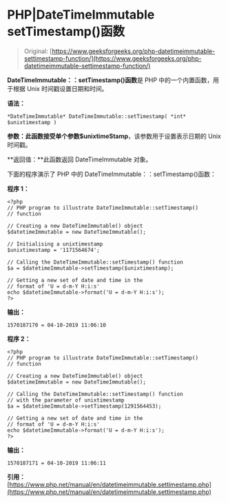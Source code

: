 # PHP|DateTimeImmutable setTimestamp()函数

> Original: [https://www.geeksforgeeks.org/php-datetimeimmutable-settimestamp-function/](https://www.geeksforgeeks.org/php-datetimeimmutable-settimestamp-function/)

**DateTimeImmutable：：setTimestamp()函数**是 PHP 中的一个内置函数，用于根据 Unix 时间戳设置日期和时间。

**语法：**

```
*DateTimeImmutable* DateTimeImmutable::setTimestamp( *int* $unixtimestamp )

```

**参数：**此函数接受单个参数**$unixtimeStamp**，该参数用于设置表示日期的 Unix 时间戳。

**返回值：**此函数返回 DateTimeImmutable 对象。

下面的程序演示了 PHP 中的 DateTimeImmutable：：setTimestamp()函数：

**程序 1：**

```
<?php
// PHP program to illustrate DateTimeImmutable::setTimestamp()
// function

// Creating a new DateTimeImmutable() object
$datetimeImmutable = new DateTimeImmutable();

// Initialising a unixtimestamp
$unixtimestamp = '1171564674';

// Calling the DateTimeImmutable::setTimestamp() function
$a = $datetimeImmutable->setTimestamp($unixtimestamp);

// Getting a new set of date and time in the
// format of 'U = d-m-Y H:i:s'
echo $datetimeImmutable->format('U = d-m-Y H:i:s');
?>
```

**输出：**

```
1570187170 = 04-10-2019 11:06:10

```

**程序 2：**

```
<?php
// PHP program to illustrate DateTimeImmutable::setTimestamp()
// function

// Creating a new DateTimeImmutable() object
$datetimeImmutable = new DateTimeImmutable();

// Calling the DateTimeImmutable::setTimestamp() function
// with the parameter of unixtimestamp
$a = $datetimeImmutable->setTimestamp(1291564453);

// Getting a new set of date and time in the
// format of 'U = d-m-Y H:i:s'
echo $datetimeImmutable->format('U = d-m-Y H:i:s');
?>
```

**输出：**

```
1570187171 = 04-10-2019 11:06:11

```

**引用：**[https://www.php.net/manual/en/datetimeimmutable.settimestamp.php](https://www.php.net/manual/en/datetimeimmutable.settimestamp.php)